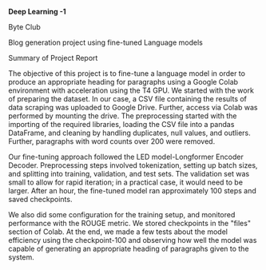 **Deep Learning -1**

Byte Club

Blog generation project using fine-tuned Language models

Summary of Project Report

The objective of this project is to fine-tune a language model in order to produce an appropriate heading for paragraphs using a Google Colab environment with acceleration using the T4 GPU. We started with the work of preparing the dataset. In our case, a CSV file containing the results of data scraping was uploaded to Google Drive. Further, access via Colab was performed by mounting the drive. The preprocessing started with the importing of the required libraries, loading the CSV file into a pandas DataFrame, and cleaning by handling duplicates, null values, and outliers. Further, paragraphs with word counts over 200 were removed.

Our fine-tuning approach followed the LED model-Longformer Encoder Decoder. Preprocessing steps involved tokenization, setting up batch sizes, and splitting into training, validation, and test sets. The validation set was small to allow for rapid iteration; in a practical case, it would need to be larger. After an hour, the fine-tuned model ran approximately 100 steps and saved checkpoints.

We also did some configuration for the training setup, and monitored performance with the ROUGE metric. We stored checkpoints in the "files" section of Colab. At the end, we made a few tests about the model efficiency using the checkpoint-100 and observing how well the model was capable of generating an appropriate heading of paragraphs given to the system.
